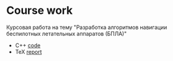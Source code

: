 # Course work
Курсовая работа на тему "Разработка алгоритмов навигации беспилотных летательных аппаратов (БПЛА)"

* C++ [code](https://github.com/lybros/drone-vision)
* TeX [report](https://github.com/Drapegnik/bsu-cw)
